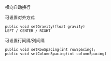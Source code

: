 横向自动换行

可设置对齐方式
	
	public void setGravity(float gravity)
	LEFT / CENTER / RIGHT

	
可设置行间隔/列间隔

	public void setRowSpacing(int rowSpacing);
	public void setColumnSpacing(int columnSpacing)
